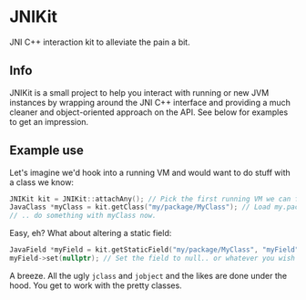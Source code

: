 # JNIKit
JNI C++ interaction kit to alleviate the pain a bit.

## Info
JNIKit is a small project to help you interact with running or new JVM instances by wrapping around the JNI C++ interface and providing a much cleaner and object-oriented approach on the API. See below for examples to get an impression.

## Example use

Let's imagine we'd hook into a running VM and would want to do stuff with a class we know:

```c++
JNIKit kit = JNIKit::attachAny(); // Pick the first running VM we can find
JavaClass *myClass = kit.getClass("my/package/MyClass"); // Load my.package.MyClass
// .. do something with myClass now.
```

Easy, eh? What about altering a static field:

```c++
JavaField *myField = kit.getStaticField("my/package/MyClass", "myField", "Ljava/lang/String;"); // Resolve..
myField->set(nullptr); // Set the field to null.. or whatever you wish to set it to.
```

A breeze. All the ugly `jclass` and `jobject` and the likes are done under the hood. You get to work with the pretty classes.
